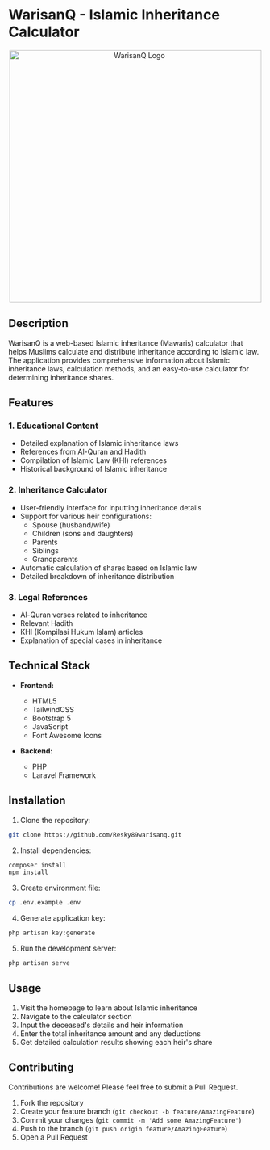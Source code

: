 # WarisanQ - Islamic Inheritance Calculator

<p align="center">
  <img src="https://warisanq.vercel.app/images/logo_text.png" alt="WarisanQ Logo" width="500"/>
</p>

## Description

WarisanQ is a web-based Islamic inheritance (Mawaris) calculator that helps Muslims calculate and distribute inheritance according to Islamic law. The application provides comprehensive information about Islamic inheritance laws, calculation methods, and an easy-to-use calculator for determining inheritance shares.

## Features

### 1. Educational Content
- Detailed explanation of Islamic inheritance laws
- References from Al-Quran and Hadith
- Compilation of Islamic Law (KHI) references
- Historical background of Islamic inheritance

### 2. Inheritance Calculator
- User-friendly interface for inputting inheritance details
- Support for various heir configurations:
  - Spouse (husband/wife)
  - Children (sons and daughters)
  - Parents
  - Siblings
  - Grandparents
- Automatic calculation of shares based on Islamic law
- Detailed breakdown of inheritance distribution

### 3. Legal References
- Al-Quran verses related to inheritance
- Relevant Hadith
- KHI (Kompilasi Hukum Islam) articles
- Explanation of special cases in inheritance

## Technical Stack

- **Frontend:**
  - HTML5
  - TailwindCSS
  - Bootstrap 5
  - JavaScript
  - Font Awesome Icons

- **Backend:**
  - PHP
  - Laravel Framework

## Installation

1. Clone the repository:
```bash
git clone https://github.com/Resky89warisanq.git
```

2. Install dependencies:
```bash
composer install
npm install
```

3. Create environment file:
```bash
cp .env.example .env
```

4. Generate application key:
```bash
php artisan key:generate
```

5. Run the development server:
```bash
php artisan serve
```

## Usage

1. Visit the homepage to learn about Islamic inheritance
2. Navigate to the calculator section
3. Input the deceased's details and heir information
4. Enter the total inheritance amount and any deductions
5. Get detailed calculation results showing each heir's share

## Contributing

Contributions are welcome! Please feel free to submit a Pull Request.

1. Fork the repository
2. Create your feature branch (`git checkout -b feature/AmazingFeature`)
3. Commit your changes (`git commit -m 'Add some AmazingFeature'`)
4. Push to the branch (`git push origin feature/AmazingFeature`)
5. Open a Pull Request

